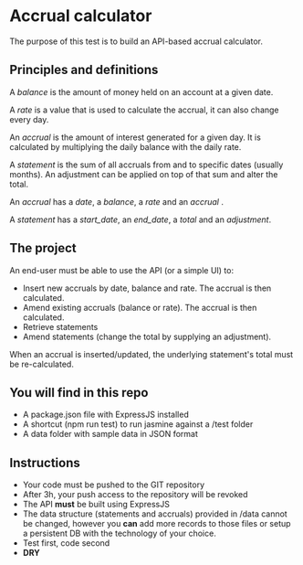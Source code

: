 # Accrual calculator

The purpose of this test is to build an API-based accrual calculator.

## Principles and definitions

A *balance* is the amount of money held on an account at a given date.

A *rate* is a value that is used to calculate the accrual, it can also change every day.

An *accrual* is the amount of interest generated for a given day. It is calculated by multiplying the daily balance with the daily rate. 

A *statement* is the sum of all accruals from and to specific dates (usually months). An adjustment can be applied on top of that sum and alter the total.

An *accrual* has a *date*, a *balance*, a *rate* and an *accrual* .

A *statement* has a *start_date*, an *end_date*, a *total* and an *adjustment*.

## The project

An end-user must be able to use the API (or a simple UI) to:
- Insert new accruals by date, balance and rate. The accrual is then calculated.
- Amend existing accruals (balance or rate). The accrual is then calculated.
- Retrieve statements
- Amend statements (change the total by supplying an adjustment).

When an accrual is inserted/updated, the underlying statement's total must be re-calculated.

## You will find in this repo

- A package.json file with ExpressJS installed
- A shortcut (npm run test) to run jasmine against a /test folder
- A data folder with sample data in JSON format

## Instructions

- Your code must be pushed to the GIT repository
- After 3h, your push access to the repository will be revoked
- The API **must** be built using ExpressJS
- The data structure (statements and accruals) provided in /data cannot be changed, however you **can** add more records to those files or setup a persistent DB with the technology of your choice.
- Test first, code second
- **DRY**